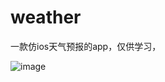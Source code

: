 # weather


一款仿ios天气预报的app，仅供学习，


 ![image](https://github.com/myhcqgithub/weather/dotvim/raw/master/screenshots/vim-screenshot.jpg)

